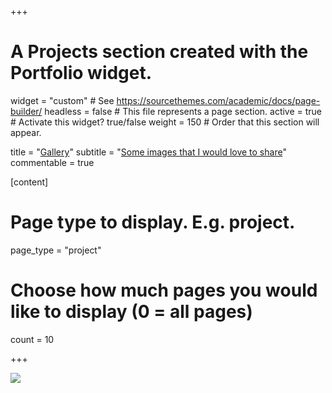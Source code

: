 +++
# A Projects section created with the Portfolio widget.
widget = "custom"  # See https://sourcethemes.com/academic/docs/page-builder/
headless = false  # This file represents a page section.
active = true  # Activate this widget? true/false
weight = 150  # Order that this section will appear.

title = "[Gallery](/gallery/)"
subtitle = "[Some images that I would love to share](/gallery/)"
commentable = true 


[content]
  # Page type to display. E.g. project.
  page_type = "project"
  
  # Choose how much pages you would like to display (0 = all pages)
  count = 10
  
+++

[![](/img/featured.jpg)](/gallery/)